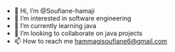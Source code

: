 - 👋 Hi, I’m @Soufiane-hamaji
- 👀 I’m interested in software engineering
- 🌱 I’m currently learning java
- 💞️ I’m looking to collaborate on java projects
- 📫 How to reach me hammagisoufiane6@gmail.com

<!---
Soufiane-hamaji/Soufiane-hamaji is a ✨ special ✨ repository because its `README.md` (this file) appears on your GitHub profile.
You can click the Preview link to take a look at your changes.
--->

